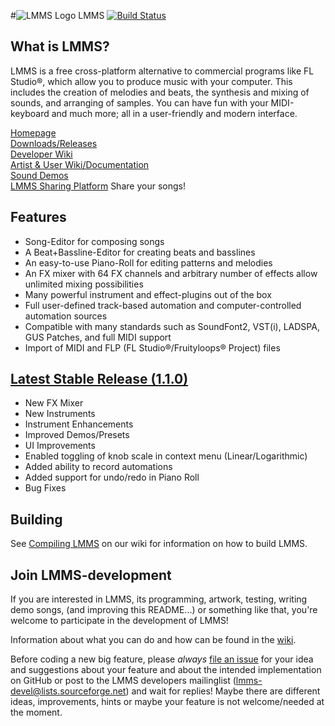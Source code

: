 #![LMMS Logo](http://lmms.sourceforge.net/Lmms_logo.png) LMMS
[![Build Status](https://travis-ci.org/LMMS/lmms.png)](https://travis-ci.org/LMMS/lmms)

What is LMMS?
--------------

LMMS is a free cross-platform alternative to commercial programs like
FL Studio®, which allow you to produce music with your computer. This includes
the creation of melodies and beats, the synthesis and mixing of sounds, and
arranging of samples. You can have fun with your MIDI-keyboard and much more;
all in a user-friendly and modern interface.

[Homepage](http://lmms.io)<br>
[Downloads/Releases](https://github.com/LMMS/lmms/releases)<br>
[Developer Wiki](https://github.com/LMMS/lmms/wiki)<br>
[Artist & User Wiki/Documentation](http://lmms.io/documentation)<br>
[Sound Demos](http://lmms.io/showcase/)<br>
[LMMS Sharing Platform](http://lmms.io/lsp/) Share your songs!

Features
---------

* Song-Editor for composing songs
* A Beat+Bassline-Editor for creating beats and basslines
* An easy-to-use Piano-Roll for editing patterns and melodies
* An FX mixer with 64 FX channels and arbitrary number of effects allow unlimited mixing possibilities
* Many powerful instrument and effect-plugins out of the box
* Full user-defined track-based automation and computer-controlled automation sources
* Compatible with many standards such as SoundFont2, VST(i), LADSPA, GUS Patches, and full MIDI support
* Import of MIDI and FLP (FL Studio®/Fruityloops® Project) files

[Latest Stable Release (1.1.0)](https://github.com/LMMS/lmms/releases/tag/v1.1.0)
---------------------
* New FX Mixer
* New Instruments
* Instrument Enhancements
* Improved Demos/Presets
* UI Improvements
* Enabled toggling of knob scale in context menu (Linear/Logarithmic)
* Added ability to record automations
* Added support for undo/redo in Piano Roll
* Bug Fixes

Building
---------

See [Compiling LMMS](https://github.com/LMMS/lmms/wiki/Compiling-lmms) on our
wiki for information on how to build LMMS.


Join LMMS-development
----------------------

If you are interested in LMMS, its programming, artwork, testing, writing demo
songs, (and improving this README...) or something like that, you're welcome
to participate in the development of LMMS!

Information about what you can do and how can be found in the
[wiki](https://github.com/LMMS/lmms/wiki).

Before coding a new big feature, please _always_
[file an issue](https://github.com/LMMS/lmms/issues/new) for your idea and
suggestions about your feature and about the intended implementation on GitHub
or post to the LMMS developers mailinglist (lmms-devel@lists.sourceforge.net)
and wait for replies! Maybe there are different ideas, improvements, hints or
maybe your feature is not welcome/needed at the moment.
